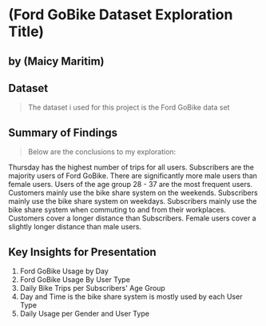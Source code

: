 # (Ford GoBike Dataset Exploration Title)
## by (Maicy Maritim)


## Dataset

> The dataset i used for this project is the Ford GoBike data set

## Summary of Findings

> Below are the conclusions to my exploration:

Thursday has the highest number of trips for all users.
Subscribers are the majority users of Ford GoBike.
There are significantly more male users than female users.
Users of the age group 28 - 37 are the most frequent users.
Customers mainly use the bike share system on the weekends.
Subscribers mainly use the bike share system on weekdays.
Subscribers mainly use the bike share system when commuting to and from their workplaces.
Customers cover a longer distance than Subscribers.
Female users cover a slightly longer distance than male users.

## Key Insights for Presentation


1. Ford GoBike Usage by Day
2. Ford GoBike Usage By User Type
3. Daily Bike Trips per Subscribers' Age Group
4. Day and Time is the bike share system is mostly used by each User Type
5. Daily Usage per Gender and User Type